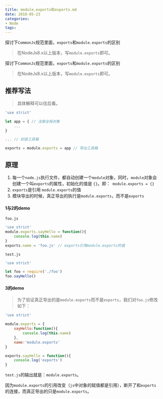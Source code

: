 ```yaml
---
title: module.exports和exports.md
date: 2018-05-23
categories:
- Node
tags:
---
```


探讨下`CommonJs`规范里面，`exports`和`module.exports`的区别

> 在NodeJs8.x以上版本，写`module.exports`即可。

<!-- more -->

探讨下`CommonJs`规范里面，`exports`和`module.exports`的区别

> 在NodeJs8.x以上版本，写`module.exports`即可。

## 推荐写法
> 具体解释可以往后看。

```javascript
'use strict'

let app = { // 注册全局对象
    ...
}

... // 封装工具箱

exports = module.exports = app // 导出工具箱
```


## 原理
1. 每一个`node.js`执行文件，都自动创建一个`module`对象，同时，`module`对象会创建一个叫`exports`的属性，初始化的值是 `{}`。即：` module.exports = {}`
2. `exports`是引用 `module.exports`的值
3. 模块导出的时候，真正导出的执行是`module.exports`，而不是`exports`

#### 1与2的demo

`foo.js`

```javascript
'use strict'
module.exports.sayHello = function(){
    console.log(this.name)
}
exports.name = 'foo.js' // exports引用module.exports的值
```

`test.js`

```javascript
'use strict'

let foo = require('./foo')
foo.sayHello()
```

#### 3的demo
> 为了验证真正导出的是`module.exports`而不是`exports`，我们对`foo.js`修改如下：

```javascript
'use strict'

module.exports = {
    sayHello:function(){
        console.log(this.name)
    },
    name:'module.exports'
}

exports.sayHello = function(){
    console.log('exports')
}
```

`test.js`的输出就是：`module.exports`。

因为`module.exports`的引用改变（`js`中对象的赋值都是引用），断开了和`exports`的连接，而真正导出的只是`module.exports`。